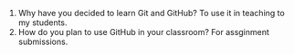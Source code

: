 1. Why have you decided to learn Git and GitHub?
To use it in teaching to my students.
2. How do you plan to use GitHub in your classroom?
For assginment submissions.